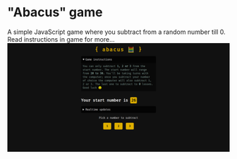# "Abacus" game

A simple JavaScript game where you subtract from a random number till 0.
Read instructions in game for more...
![Screenshot](./images/screenshot.png)
